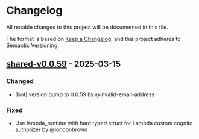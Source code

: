 # Changelog

All notable changes to this project will be documented in this file.

The format is based on [Keep a Changelog](https://keepachangelog.com/en/1.0.0/),
and this project adheres to [Semantic Versioning](https://semver.org/spec/v2.0.0.html).

## [shared-v0.0.59] - 2025-03-15

### Changed
- [bot] version bump to 0.0.59 by @invalid-email-address

### Fixed
- Use lambda_runtime with hard typed struct for Lambda custom cognito authorizer by @londonbrown

[shared-v0.0.59]: https://github.com/londonbrown/blog-lambdas/compare/v0.0.58..shared-v0.0.59

<!-- generated by git-cliff -->

